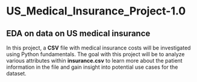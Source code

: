 # US_Medical_Insurance_Project-1.0
## EDA on data on US medical insurance
In this project, a **CSV** file with medical insurance costs will be investigated using Python fundamentals. The goal with this project will be to analyze various attributes within **insurance.csv** to learn more about the patient information in the file and gain insight into potential use cases for the dataset.
